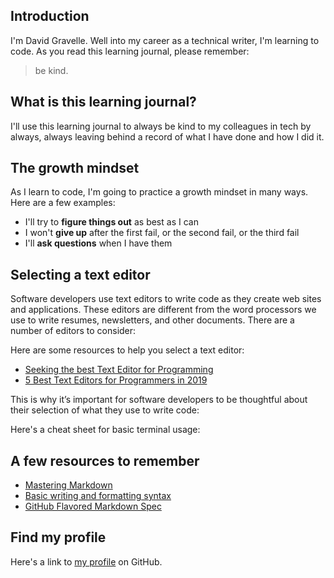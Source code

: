 



## Introduction

I'm David Gravelle. Well into my career as a technical writer, I'm learning to code. As you read this learning journal, please remember:
> be kind.


## What is this learning journal?

I'll use this learning journal to always be kind to my colleagues in tech by always, always leaving behind a record of what I have done and how I did it.

## The growth mindset
As I learn to code, I'm going to practice a growth mindset in many ways. Here are a few examples:
- I'll try to **figure things out** as best as I can
- I won't **give up** after the first fail, or the second fail, or the third fail
- I'll **ask questions** when I have them

## Selecting a text editor

Software developers use text editors to write code as they create web sites and applications. These editors are different from the word processors we use to write resumes, newsletters, and other documents. There are a number of editors to consider:

Here are some resources to help you select a text editor:

- [Seeking the best Text Editor for Programming](https://coderseye.com/best-text-editors-for-programming/)
- [5 Best Text Editors for Programmers in 2019](https://zeroequalsfalse.press/posts/developer-text-editor/)


This is why it’s important for software developers to be thoughtful about their selection of what they use to write code:

Here's a cheat sheet for basic terminal usage:



## A few resources to remember
- [Mastering Markdown](https://guides.github.com/features/mastering-markdown/)
- [Basic writing and formatting syntax](https://help.github.com/en/articles/basic-writing-and-formatting-syntax)
 - [GitHub Flavored Markdown Spec](https://github.github.com/gfm/)

## Find my profile
Here's a link to [my profile](https://github.com/dbgrvll/) on GitHub.




